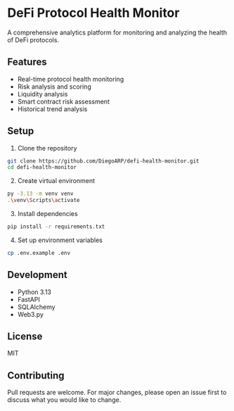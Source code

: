 # DeFi Protocol Health Monitor

A comprehensive analytics platform for monitoring and analyzing the health of DeFi protocols.

## Features

- Real-time protocol health monitoring
- Risk analysis and scoring
- Liquidity analysis
- Smart contract risk assessment
- Historical trend analysis

## Setup

1. Clone the repository
```bash
git clone https://github.com/DiegoARP/defi-health-monitor.git
cd defi-health-monitor
```

2. Create virtual environment
```bash
py -3.13 -m venv venv
.\venv\Scripts\activate
```

3. Install dependencies
```bash
pip install -r requirements.txt
```

4. Set up environment variables
```bash
cp .env.example .env
```

## Development

- Python 3.13
- FastAPI
- SQLAlchemy
- Web3.py

## License

MIT

## Contributing

Pull requests are welcome. For major changes, please open an issue first to discuss what you would like to change.
